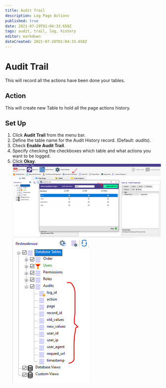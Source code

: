 ```yaml
---
title: Audit Trail
description: Log Page Actions
published: true
date: 2021-07-29T01:04:33.658Z
tags: audit, trail, log, history
editor: markdown
dateCreated: 2021-07-29T01:04:33.658Z
---
```


# Audit Trail
This will record all the actions have been done your tables.

## Action
This will create new Table to hold all the page actions history.

## Set Up
1. Click **Audit Trail** from the menu bar.
2. Define the table name for the Audit History record. (Default: *audits*).
3. Check **Enable Audit Trail**.
4. Specify checking the checkboxes which table and what actions you want to be logged.
5. Click **Okay**.
![1.png](/security/audittrail/1.png)
![2.png](/security/audittrail/2.png)